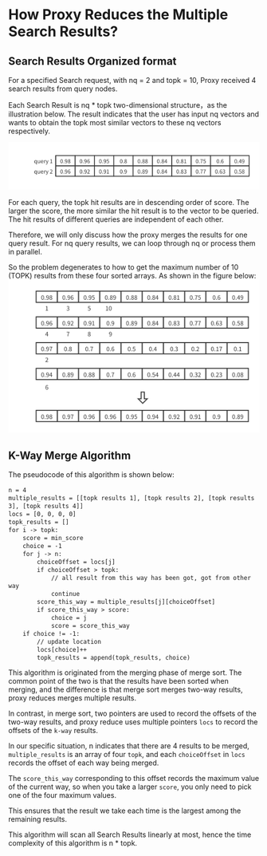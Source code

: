 # How Proxy Reduces the Multiple Search Results?

## Search Results Organized format

For a specified Search request, with nq = 2 and topk = 10, Proxy received 4 search results from query nodes.

Each Search Result is nq * topk two-dimensional structure，as the illustration below. The result indicates that the user has input nq vectors and wants to obtain the topk most similar vectors to these nq vectors respectively.

![search_result_format](./figs/nq_topk_search_results.png)

For each query, the topk hit results are in descending order of score. The larger the score, the more similar the hit result is to the vector to be queried. The hit results of different queries are independent of each other.

Therefore, we will only discuss how the proxy merges the results for one query result. For nq query results, we can loop through nq or process them in parallel.

So the problem degenerates to how to get the maximum number of 10 (TOPK) results from these four sorted arrays. As shown in the figure below:
![final_result](./figs/reduce_results.png)

## K-Way Merge Algorithm

The pseudocode of this algorithm is shown below:

```golang
n = 4
multiple_results = [[topk results 1], [topk results 2], [topk results 3], [topk results 4]]
locs = [0, 0, 0, 0]
topk_results = []
for i -> topk:
	score = min_score
	choice = -1
	for j -> n:
		choiceOffset = locs[j]
		if choiceOffset > topk:
			// all result from this way has been got, got from other way
			continue
		score_this_way = multiple_results[j][choiceOffset]
		if score_this_way > score:
			choice = j
			score = score_this_way
	if choice != -1:
		// update location
		locs[choice]++
		topk_results = append(topk_results, choice)
```

This algorithm is originated from the merging phase of merge sort. The common point of the two is that the results have been sorted when merging, and the difference is that merge sort merges two-way results, proxy reduces merges multiple results.

In contrast, in merge sort, two pointers are used to record the offsets of the two-way results, and proxy reduce uses multiple pointers `locs` to record the offsets of the `k-way` results.

In our specific situation, n indicates that there are 4 results to be merged, `multiple_results` is an array of four `topk`, and each `choiceOffset` in `locs` records the offset of each way being merged.

The `score_this_way` corresponding to this offset records the maximum value of the current way, so when you take a larger `score`, you only need to pick one of the four maximum values.

This ensures that the result we take each time is the largest among the remaining results.

This algorithm will scan all Search Results linearly at most, hence the time complexity of this algorithm is n \* topk.
